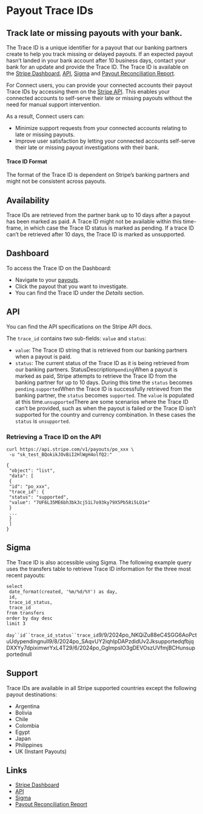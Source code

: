 # Payout Trace IDs

## Track late or missing payouts with your bank.

The Trace ID is a unique identifier for a payout that our banking partners
create to help you track missing or delayed payouts. If an expected payout
hasn’t landed in your bank account after 10 business days, contact your bank for
an update and provide the Trace ID. The Trace ID is available on the [Stripe
Dashboard](https://dashboard.stripe.com/test/payouts),
[API](https://docs.stripe.com/api/payouts/retrieve),
[Sigma](https://docs.stripe.com/stripe-data) and [Payout Reconciliation
Report](https://docs.stripe.com/reports/payout-reconciliation).

For Connect users, you can provide your connected accounts their payout Trace
IDs by accessing them on the [Stripe
API](https://docs.stripe.com/api/payouts/retrieve). This enables your connected
accounts to self-serve their late or missing payouts without the need for manual
support intervention.

As a result, Connect users can:

- Minimize support requests from your connected accounts relating to late or
missing payouts.
- Improve user satisfaction by letting your connected accounts self-serve their
late or missing payout investigations with their bank.

#### Trace ID Format

The format of the Trace ID is dependent on Stripe’s banking partners and might
not be consistent across payouts.

## Availability

Trace IDs are retrieved from the partner bank up to 10 days after a payout has
been marked as paid. A Trace ID might not be available within this time-frame,
in which case the Trace ID status is marked as pending. If a trace ID can’t be
retrieved after 10 days, the Trace ID is marked as unsupported.

## Dashboard

To access the Trace ID on the Dashboard:

- Navigate to your [payouts](https://dashboard.stripe.com/test/payouts).
- Click the payout that you want to investigate.
- You can find the Trace ID under the *Details* section.

## API

You can find the API specifications on the Stripe API docs.

The `trace_id` contains two sub-fields: `value` and `status`:

- `value`: The Trace ID string that is retrieved from our banking partners when
a payout is paid.
- `status`: The current status of the Trace ID as it is being retrieved from our
banking partners.
StatusDescription`pending`When a payout is marked as paid, Stripe attempts to
retrieve the Trace ID from the banking partner for up to 10 days. During this
time the `status` becomes `pending`.`supported`When the Trace ID is successfully
retrieved from the banking partner, the `status` becomes `supported`. The
`value` is populated at this time.`unsupported`There are some scenarios where
the Trace ID can’t be provided, such as when the payout is failed or the Trace
ID isn’t supported for the country and currency combination. In these cases the
`status` is `unsupported`.
### Retrieving a Trace ID on the API

```
curl https://api.stripe.com/v1/payouts/po_xxx \
 -u "sk_test_BQokikJOvBiI2HlWgH4olfQ2:"
```

```
{
 "object": "list",
 "data": [
 {
 "id": "po_xxx",
 "trace_id": {
 "status": "supported",
 "value": "7UF6L35ME6bh3bk3cj51L7o93ky79X5Pb58i5LO1e"
 }
 ...
 }
 ]
}
```

## Sigma

The Trace ID is also accessible using Sigma. The following example query uses
the transfers table to retrieve Trace ID information for the three most recent
payouts:

```
select
 date_format(created, '%m/%d/%Y') as day,
 id,
 trace_id_status,
 trace_id
from transfers
order by day desc
limit 3
```

`day``id``trace_id_status``trace_id`9/9/2024po_NKQiZu88eC4SGG6AoPctuUdypendingnull9/8/2024po_SAqvUY2iqhIpDAPzdidUv2JksupportedqfbjqDXXYy7dpiximwrYxL4T29/6/2024po_GgImpsIO3gDEVOszUVfmjBCHunsupportednull
## Support

Trace IDs are available in all Stripe supported countries except the following
payout destinations:

- Argentina
- Bolivia
- Chile
- Colombia
- Egypt
- Japan
- Philippines
- UK (Instant Payouts)

## Links

- [Stripe Dashboard](https://dashboard.stripe.com/test/payouts)
- [API](https://docs.stripe.com/api/payouts/retrieve)
- [Sigma](https://docs.stripe.com/stripe-data)
- [Payout Reconciliation
Report](https://docs.stripe.com/reports/payout-reconciliation)